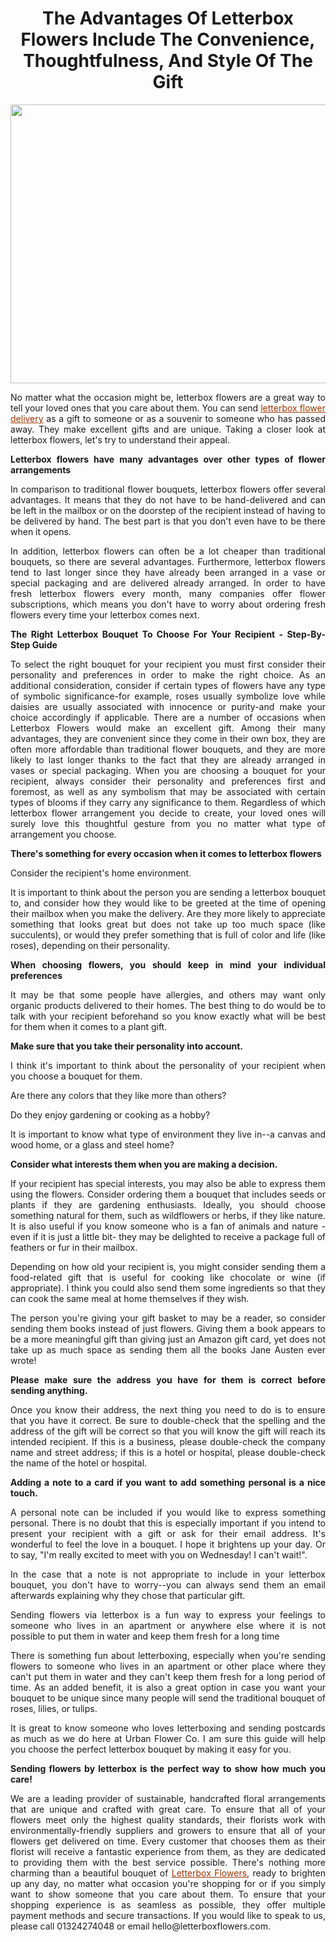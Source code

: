 <h1 style="text-align: center;"><strong>The Advantages Of Letterbox Flowers Include The Convenience, Thoughtfulness, And Style Of The Gift</strong></h1>
<p style="text-align: center;"><img src="https://media.caramel.la/LKxZtjv-6?e=0,0,826,446&amp;f=webp&amp;r=840" alt="" width="826" height="446" /></p>
<p style="text-align: justify;"><span style="font-weight: 400;">No matter what the occasion might be, letterbox flowers are a great way to tell your loved ones that you care about them. You can send </span><span style="text-decoration: underline; color: #993300;"><a style="color: #993300;" href="https://letterboxflowers.co/letterbox-flowers-uk"><span style="font-weight: 400;">letterbox flower delivery</span></a></span><span style="font-weight: 400;"> as a gift to someone or as a souvenir to someone who has passed away. They make excellent gifts and are unique. Taking a closer look at letterbox flowers, let's try to understand their appeal.</span></p>
<p style="text-align: justify;"><strong>Letterbox flowers have many advantages over other types of flower arrangements</strong></p>
<p style="text-align: justify;"><span style="font-weight: 400;">In comparison to traditional flower bouquets, letterbox flowers offer several advantages. It means that they do not have to be hand-delivered and can be left in the mailbox or on the doorstep of the recipient instead of having to be delivered by hand. The best part is that you don't even have to be there when it opens.</span></p>
<p style="text-align: justify;"><span style="font-weight: 400;">In addition, letterbox flowers can often be a lot cheaper than traditional bouquets, so there are several advantages. Furthermore, letterbox flowers tend to last longer since they have already been arranged in a vase or special packaging and are delivered already arranged. In order to have fresh letterbox flowers every month, many companies offer flower subscriptions, which means you don't have to worry about ordering fresh flowers every time your letterbox comes next.</span></p>
<p style="text-align: justify;"><strong>The Right Letterbox Bouquet To Choose For Your Recipient - Step-By-Step Guide</strong></p>
<p style="text-align: justify;"><span style="font-weight: 400;">To select the right bouquet for your recipient you must first consider their personality and preferences in order to make the right choice. As an additional consideration, consider if certain types of flowers have any type of symbolic significance-for example, roses usually symbolize love while daisies are usually associated with innocence or purity-and make your choice accordingly if applicable. There are a number of occasions when Letterbox Flowers would make an excellent gift. Among their many advantages, they are convenient since they come in their own box, they are often more affordable than traditional flower bouquets, and they are more likely to last longer thanks to the fact that they are already arranged in vases or special packaging. When you are choosing a bouquet for your recipient, always consider their personality and preferences first and foremost, as well as any symbolism that may be associated with certain types of blooms if they carry any significance to them. Regardless of which letterbox flower arrangement you decide to create, your loved ones will surely love this thoughtful gesture from you no matter what type of arrangement you choose.</span></p>
<p style="text-align: justify;"><strong>There's something for every occasion when it comes to letterbox flowers</strong></p>
<p style="text-align: justify;"><span style="font-weight: 400;">Consider the recipient's home environment.</span></p>
<p style="text-align: justify;"><span style="font-weight: 400;">It is important to think about the person you are sending a letterbox bouquet to, and consider how they would like to be greeted at the time of opening their mailbox when you make the delivery. Are they more likely to appreciate something that looks great but does not take up too much space (like succulents), or would they prefer something that is full of color and life (like roses), depending on their personality.</span></p>
<p style="text-align: justify;"><strong>When choosing flowers, you should keep in mind your individual preferences</strong></p>
<p style="text-align: justify;"><span style="font-weight: 400;">It may be that some people have allergies, and others may want only organic products delivered to their homes. The best thing to do would be to talk with your recipient beforehand so you know exactly what will be best for them when it comes to a plant gift.</span></p>
<p style="text-align: justify;"><strong>Make sure that you take their personality into account.</strong></p>
<p style="text-align: justify;"><span style="font-weight: 400;">I think it's important to think about the personality of your recipient when you choose a bouquet for them.</span></p>
<p style="text-align: justify;"><span style="font-weight: 400;">Are there any colors that they like more than others?</span></p>
<p style="text-align: justify;"><span style="font-weight: 400;">Do they enjoy gardening or cooking as a hobby?</span></p>
<p style="text-align: justify;"><span style="font-weight: 400;">It is important to know what type of environment they live in--a canvas and wood home, or a glass and steel home?</span></p>
<p style="text-align: justify;"><strong>Consider what interests them when you are making a decision.</strong></p>
<p style="text-align: justify;"><span style="font-weight: 400;">If your recipient has special interests, you may also be able to express them using the flowers. Consider ordering them a bouquet that includes seeds or plants if they are gardening enthusiasts. Ideally, you should choose something natural for them, such as wildflowers or herbs, if they like nature. It is also useful if you know someone who is a fan of animals and nature - even if it is just a little bit- they may be delighted to receive a package full of feathers or fur in their mailbox.</span></p>
<p style="text-align: justify;"><span style="font-weight: 400;">Depending on how old your recipient is, you might consider sending them a food-related gift that is useful for cooking like chocolate or wine (if appropriate). I think you could also send them some ingredients so that they can cook the same meal at home themselves if they wish.</span></p>
<p style="text-align: justify;"><span style="font-weight: 400;">The person you're giving your gift basket to may be a reader, so consider sending them books instead of just flowers. Giving them a book appears to be a more meaningful gift than giving just an Amazon gift card, yet does not take up as much space as sending them all the books Jane Austen ever wrote!</span></p>
<p style="text-align: justify;"><strong>Please make sure the address you have for them is correct before sending anything.</strong></p>
<p style="text-align: justify;"><span style="font-weight: 400;">Once you know their address, the next thing you need to do is to ensure that you have it correct. Be sure to double-check that the spelling and the address of the gift will be correct so that you will know the gift will reach its intended recipient. If this is a business, please double-check the company name and street address; if this is a hotel or hospital, please double-check the name of the hotel or hospital.</span></p>
<p style="text-align: justify;"><strong>Adding a note to a card if you want to add something personal is a nice touch.</strong></p>
<p style="text-align: justify;"><span style="font-weight: 400;">A personal note can be included if you would like to express something personal. There is no doubt that this is especially important if you intend to present your recipient with a gift or ask for their email address. It's wonderful to feel the love in a bouquet. I hope it brightens up your day. Or to say, "I'm really excited to meet with you on Wednesday! I can't wait!".</span></p>
<p style="text-align: justify;"><span style="font-weight: 400;">In the case that a note is not appropriate to include in your letterbox bouquet, you don't have to worry--you can always send them an email afterwards explaining why they chose that particular gift.</span></p>
<p style="text-align: justify;"><span style="font-weight: 400;">Sending flowers via letterbox is a fun way to express your feelings to someone who lives in an apartment or anywhere else where it is not possible to put them in water and keep them fresh for a long time</span></p>
<p style="text-align: justify;"><span style="font-weight: 400;">There is something fun about letterboxing, especially when you're sending flowers to someone who lives in an apartment or other place where they can't put them in water and they can't keep them fresh for a long period of time. As an added benefit, it is also a great option in case you want your bouquet to be unique since many people will send the traditional bouquet of roses, lilies, or tulips.</span></p>
<p style="text-align: justify;"><span style="font-weight: 400;">It is great to know someone who loves letterboxing and sending postcards as much as we do here at Urban Flower Co. I am sure this guide will help you choose the perfect letterbox bouquet by making it easy for you.</span></p>
<p style="text-align: justify;"><strong>Sending flowers by letterbox is the perfect way to show how much you care!</strong></p>
<p style="text-align: justify;"><span style="font-weight: 400;">We are a leading provider of sustainable, handcrafted floral arrangements that are unique and crafted with great care. To ensure that all of your flowers meet only the highest quality standards, their florists work with environmentally-friendly suppliers and growers to ensure that all of your flowers get delivered on time. Every customer that chooses them as their florist will receive a fantastic experience from them, as they are dedicated to providing them with the best service possible. There's nothing more charming than a beautiful bouquet of </span><span style="text-decoration: underline; color: #993300;"><a style="color: #993300;" href="https://letterboxflowers.co/"><span style="font-weight: 400;">Letterbox Flowers</span></a></span><span style="font-weight: 400;">, ready to brighten up any day, no matter what occasion you're shopping for or if you simply want to show someone that you care about them. To ensure that your shopping experience is as seamless as possible, they offer multiple payment methods and secure transactions. If you would like to speak to us, please call 01324274048 or email hello@letterboxflowers.com.</span></p>
